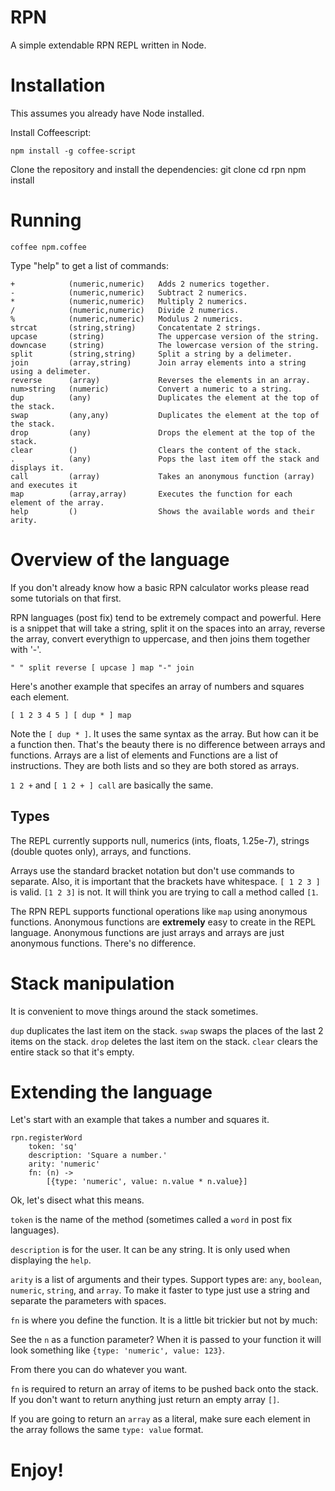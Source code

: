 # RPN
A simple extendable RPN REPL written in Node.

# Installation

This assumes you already have Node installed.

Install Coffeescript:

    npm install -g coffee-script

Clone the repository and install the dependencies:
    git clone 
    cd rpn
    npm install

# Running

    coffee npm.coffee

Type "help" to get a list of commands:

    + 	         (numeric,numeric) 	 Adds 2 numerics together.
    - 	         (numeric,numeric) 	 Subtract 2 numerics.
    * 	         (numeric,numeric) 	 Multiply 2 numerics.
    / 	         (numeric,numeric) 	 Divide 2 numerics.
    % 	         (numeric,numeric) 	 Modulus 2 numerics.
    strcat 	     (string,string) 	 Concatentate 2 strings.
    upcase 	     (string) 	         The uppercase version of the string.
    downcase 	 (string)         	 The lowercase version of the string.
    split 	     (string,string) 	 Split a string by a delimeter.
    join 	     (array,string) 	 Join array elements into a string using a delimeter.
    reverse 	 (array)         	 Reverses the elements in an array.
    num>string 	 (numeric)         	 Convert a numeric to a string.
    dup 	     (any)             	 Duplicates the element at the top of the stack.
    swap     	 (any,any) 	         Duplicates the element at the top of the stack.
    drop     	 (any) 	             Drops the element at the top of the stack.
    clear 	     () 	             Clears the content of the stack.
    . 	         (any) 	             Pops the last item off the stack and displays it.
    call     	 (array) 	         Takes an anonymous function (array) and executes it
    map     	 (array,array) 	     Executes the function for each element of the array.
    help     	 () 	             Shows the available words and their arity.

# Overview of the language

If you don't already know how a basic RPN calculator works please read some tutorials on that first.

RPN languages (post fix) tend to be extremely compact and powerful.  Here is a snippet that will take a string,
split it on the spaces into an array, reverse the array, convert everythign to uppercase,
and then joins them together with '-'.

    " " split reverse [ upcase ] map "-" join

Here's another example that specifes an array of numbers and squares each element.

    [ 1 2 3 4 5 ] [ dup * ] map

Note the `[ dup * ]`.  It uses the same syntax as the array.  But how can it be a function then.  That's the
beauty there is no difference between arrays and functions.  Arrays are a list of elements and Functions are a
list of instructions.  They are both lists and so they are both stored as arrays.

`1 2 +` and `[ 1 2 + ] call` are basically the same.

## Types

The REPL currently supports null, numerics (ints, floats, 1.25e-7), strings (double quotes only), arrays, and functions.

Arrays use the standard bracket notation but don't use commands to separate.  Also, it is important that the brackets have
whitespace.  `[ 1 2 3 ]` is valid.  `[1 2 3]` is not.  It will think you are trying to call a method called `[1`.

The RPN REPL supports functional operations like `map` using anonymous functions.  Anonymous functions
are **extremely** easy to create in the REPL language.  Anonymous functions are just arrays and arrays
are just anonymous functions.  There's no difference.

# Stack manipulation

It is convenient to move things around the stack sometimes.

`dup` duplicates the last item on the stack.
`swap` swaps the places of the last 2 items on the stack.
`drop` deletes the last item on the stack.
`clear` clears the entire stack so that it's empty.

# Extending the language

Let's start with an example that takes a number and squares it.
    
    rpn.registerWord
        token: 'sq'
        description: 'Square a number.'
        arity: 'numeric'
        fn: (n) ->
            [{type: 'numeric', value: n.value * n.value}]

Ok, let's disect what this means.

`token` is the name of the method (sometimes called a `word` in post fix languages).

`description` is for the user.  It can be any string.  It is only used when displaying the `help`.

`arity` is a list of arguments and their types.  Support types are: `any`, `boolean`, `numeric`, `string`, and `array`.
To make it faster to type just use a string and separate the parameters with spaces.

`fn` is where you define the function.  It is a little bit trickier but not by much:

See the `n` as a function parameter?  When it is passed to your function it will look something like `{type: 'numeric', value: 123}`.

From there you can do whatever you want.

`fn` is required to return an array of items to be pushed back onto the stack.  If you don't want to return anything just return an empty array `[]`.

If you are going to return an `array` as a literal, make sure each element in the array follows the same `type: value` format.

# Enjoy!
